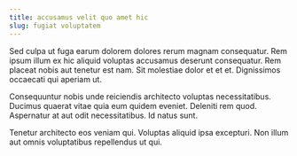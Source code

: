 ```yaml
---
title: accusamus velit quo amet hic
slug: fugiat voluptatem
---
```


Sed culpa ut fuga earum dolorem dolores rerum magnam consequatur. Rem ipsum illum ex hic aliquid voluptas accusamus deserunt consequatur. Rem placeat nobis aut tenetur est nam. Sit molestiae dolor et et et. Dignissimos occaecati qui aperiam ut.

Consequuntur nobis unde reiciendis architecto voluptas necessitatibus. Ducimus quaerat vitae quia eum quidem eveniet. Deleniti rem quod. Aspernatur at aut odit necessitatibus. Id natus sunt.

Tenetur architecto eos veniam qui. Voluptas aliquid ipsa excepturi. Non illum aut omnis voluptatibus repellendus ut qui.
